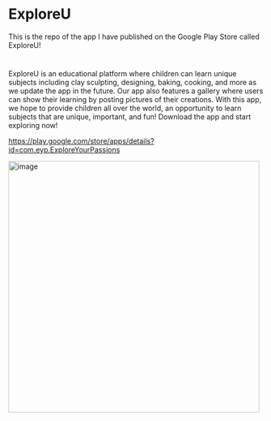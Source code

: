# ExploreU
This is the repo of the app I have published on the Google Play Store called ExploreU!
#
ExploreU is an educational platform where children can learn unique subjects including clay sculpting, designing, baking, cooking, and more as we update the app in the future. Our app also features a gallery where users can show their learning by posting pictures of their creations. With this app, we hope to provide children all over the world, an opportunity to learn subjects that are unique, important, and fun! Download the app and start exploring now!

https://play.google.com/store/apps/details?id=com.eyp.ExploreYourPassions


<img width="496" alt="image" src="https://github.com/aru-g2004/ExploreU/assets/79277193/475be16e-db26-4706-a881-94c0fc933f69">
